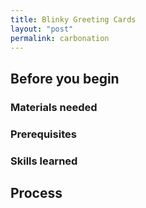 ```yaml
---
title: Blinky Greeting Cards
layout: "post"
permalink: carbonation
---
```


## Before you begin

### Materials needed

### Prerequisites

### Skills learned

## Process